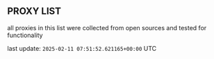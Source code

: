 ## PROXY LIST

all proxies in this list were collected from open sources and tested for functionality

last update: `2025-02-11 07:51:52.621165+00:00` UTC